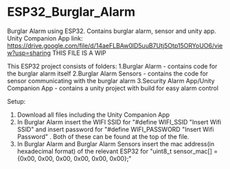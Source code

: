 # ESP32_Burglar_Alarm
Burglar Alarm using ESP32. Contains burglar alarm, sensor and unity app.
Unity Companion App link:
https://drive.google.com/file/d/14aeFLBAw0lD5uuB7Utj5Otp15ORYoUO6/view?usp=sharing
THIS FILE IS A WIP

This ESP32 project consists of folders:
1.Burglar Alarm - contains code for the burglar alarm itself
2.Burglar Alarm Sensors - contains the code for sensor communicating with the burglar alarm
3.Security Alarm App/Unity Companion App - contains a unity project with build for easy alarm control

Setup:
1. Download all files including the Unity Companion App
2. In Burglar Alarm insert the WIFI SSID for "#define WIFI_SSID      "Insert Wifi SSID" and insert password for "#define WIFI_PASSWORD  "Insert Wifi Password" . Both of these can be found at the top of the file.
3. In Burglar Alarm and Burglar Alarm Sensors insert the mac address(in hexadecimal format) of the relevant ESP32 for "uint8_t sensor_mac[] = {0x00, 0x00, 0x00, 0x00, 0x00, 0x00};"


